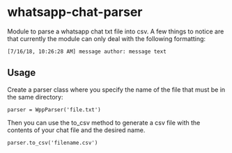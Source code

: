 # whatsapp-chat-parser
Module to parse a whatsapp chat txt file into csv. A few things to notice
are that currently the module can only deal with the following formatting:

`[7/16/18, 10:26:28 AM] message author: message text`

## Usage
Create a parser class where you specify the name of the file that must be in
the same directory:

`parser = WppParser('file.txt')`

Then you can use the to_csv method to generate a csv file with the contents
 of your chat file and the desired name.
 
 `parser.to_csv('filename.csv')`
